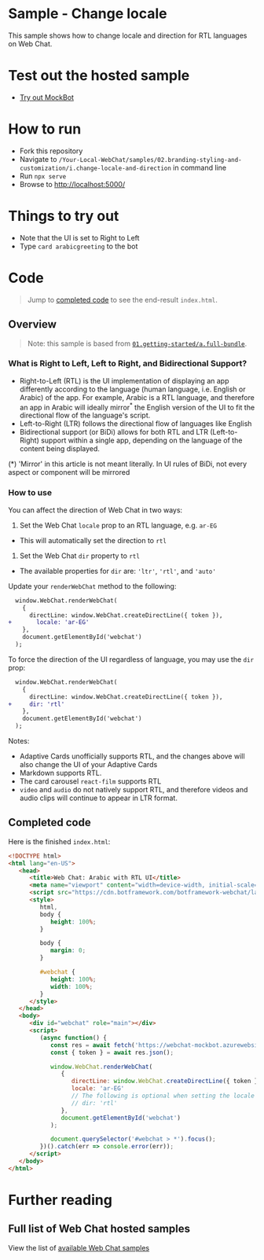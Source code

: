 # Sample - Change locale

This sample shows how to change locale and direction for RTL languages on Web Chat.

# Test out the hosted sample

-  [Try out MockBot](https://microsoft.github.io/BotFramework-WebChat/02.branding-styling-and-customization/g.change-locale)

# How to run

-  Fork this repository
-  Navigate to `/Your-Local-WebChat/samples/02.branding-styling-and-customization/i.change-locale-and-direction` in command line
-  Run `npx serve`
-  Browse to [http://localhost:5000/](http://localhost:5000/)

# Things to try out

-  Note that the UI is set to Right to Left
-  Type `card arabicgreeting` to the bot

# Code

> Jump to [completed code](#completed-code) to see the end-result `index.html`.

## Overview

> Note: this sample is based from [`01.getting-started/a.full-bundle`](https://github.com/microsoft/BotFramework-WebChat/tree/master/samples/01.getting-started/a.full-bundle).

### What is Right to Left, Left to Right, and Bidirectional Support?

-  Right-to-Left (RTL) is the UI implementation of displaying an app differently according to the language (human language, i.e. English or Arabic) of the app. For example, Arabic is a RTL language, and therefore an app in Arabic will ideally mirror<sup>\*</sup> the English version of the UI to fit the directional flow of the language's script.
-  Left-to-Right (LTR) follows the directional flow of languages like English
-  Bidirectional support (or BiDi) allows for both RTL and LTR (Left-to-Right) support within a single app, depending on the language of the content being displayed.

(\*) 'Mirror' in this article is not meant literally. In UI rules of BiDi, not every aspect or component will be mirrored

### How to use

You can affect the direction of Web Chat in two ways:

1. Set the Web Chat `locale` prop to an RTL language, e.g. `ar-EG`

-  This will automatically set the direction to `rtl`

1. Set the Web Chat `dir` property to `rtl`

-  The available properties for `dir` are: `'ltr'`, `'rtl'`, and `'auto'`

Update your `renderWebChat` method to the following:

```diff
  window.WebChat.renderWebChat(
    {
      directLine: window.WebChat.createDirectLine({ token }),
+       locale: 'ar-EG'
    },
    document.getElementById('webchat')
  );
```

To force the direction of the UI regardless of language, you may use the `dir` prop:

```diff
  window.WebChat.renderWebChat(
    {
      directLine: window.WebChat.createDirectLine({ token }),
+     dir: 'rtl'
    },
    document.getElementById('webchat')
  );
```

Notes:

-  Adaptive Cards unofficially supports RTL, and the changes above will also change the UI of your Adaptive Cards
-  Markdown supports RTL.
-  The card carousel `react-film` supports RTL
-  `video` and `audio` do not natively support RTL, and therefore videos and audio clips will continue to appear in LTR format.

## Completed code

Here is the finished `index.html`:

```html
<!DOCTYPE html>
<html lang="en-US">
   <head>
      <title>Web Chat: Arabic with RTL UI</title>
      <meta name="viewport" content="width=device-width, initial-scale=1.0" />
      <script src="https://cdn.botframework.com/botframework-webchat/latest/webchat.js"></script>
      <style>
         html,
         body {
            height: 100%;
         }

         body {
            margin: 0;
         }

         #webchat {
            height: 100%;
            width: 100%;
         }
      </style>
   </head>
   <body>
      <div id="webchat" role="main"></div>
      <script>
         (async function() {
            const res = await fetch('https://webchat-mockbot.azurewebsites.net/directline/token', { method: 'POST' });
            const { token } = await res.json();

            window.WebChat.renderWebChat(
               {
                  directLine: window.WebChat.createDirectLine({ token }),
                  locale: 'ar-EG'
                  // The following is optional when setting the locale to an RTL language:
                  // dir: 'rtl'
               },
               document.getElementById('webchat')
            );

            document.querySelector('#webchat > *').focus();
         })().catch(err => console.error(err));
      </script>
   </body>
</html>
```

# Further reading

## Full list of Web Chat hosted samples

View the list of [available Web Chat samples](https://github.com/microsoft/BotFramework-WebChat/tree/master/samples)
